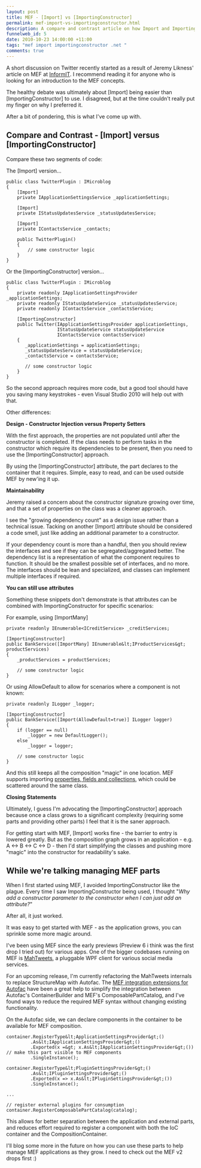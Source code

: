 ```yaml
--- 
layout: post
title: MEF - [Import] vs [ImportingConstructor]
permalink: mef-import-vs-importingconstructor.html
description: A compare and contrast article on how Import and ImportingConstructor behave, and the potential pitfalls to watch for
funnelweb_id: 5
date: 2010-10-23 14:00:00 +11:00
tags: "mef import importingconstructor .net "
comments: true
---
```

A short discussion on Twitter recently started as a result of Jeremy Likness' article on MEF at [InformIT][1]. I recommend reading it for anyone who is looking for an introduction to the MEF concepts.

The healthy debate was ultimately about [Import] being easier than [ImportingConstructor] to use. I disagreed, but at the time couldn't really put my finger on why I preferred it.

After a bit of pondering, this is what I've come up with.

Compare and Contrast - [Import] versus [ImportingConstructor]
----------------------------------------

Compare these two segments of code:

The [Import] version...

    public class TwitterPlugin : IMicroblog
    {
        [Import]
        private IApplicationSettingsService _applicationSettings;

        [Import]
        private IStatusUpdatesService _statusUpdatesService;

        [Import]
        private IContactsService _contacts;

        public TwitterPlugin()
        {
            // some constructor logic
        }
    }

Or the [ImportingConstructor] version...

    public class TwitterPlugin : IMicroblog
    {
        private readonly IApplicationSettingsProvider _applicationSettings;
        private readonly IStatusUpdateService _statusUpdatesService;
        private readonly IContactsService _contactsService;

        [ImportingConstructor]
        public Twitter(IApplicationSettingsProvider applicationSettings,
                       IStatusUpdateService statusUpdateService
                       IContactsService contactsService)
        {
           _applicationSettings = applicationSettings;
           _statusUpdatesService = statusUpdateService;
           _contactsService = contactsService;
        
           // some constructor logic
        }
    }

So the second approach requires more code, but a good tool should have you saving many keystrokes - even Visual Studio 2010 will help out with that.

Other differences:

**Design - Constructor Injection versus Property Setters**

With the first approach, the properties are not populated until after the constructor is completed. If the class needs to perform tasks in the constructor which require its dependencies to be present, then you need to use the [ImportingConstructor] approach.

By using the [ImportingConstructor] attribute, the part declares to the container that it requires. Simple, easy to read, and can be used outside MEF by new'ing it up.

**Maintainability**

Jeremy raised a concern about the constructor signature growing over time, and that a set of properties on the class was a cleaner approach. 

I see the "growing dependency count" as a design issue rather than a technical issue. Tacking on another [Import] attribute should be considered a code smell, just like adding an additional parameter to a constructor.

If your dependency count is more than a handful, then you should review the interfaces and see if they can be segregated/aggregated better. The dependency list is a representation of what the component requires to function. It should be the smallest possible set of interfaces, and no more. The interfaces should be lean and specialized, and classes can implement multiple interfaces if required.

**You can still use attributes**

Something these snippets don't demonstrate is that attributes can be combined with ImportingConstructor for specific scenarios:

For example, using [ImportMany]

    private readonly IEnumerable<ICreditService> _creditServices;

    [ImportingConstructor]
    public BankService([ImportMany] IEnumerable&lt;IProductServices&gt; productServices)
    {
        _productServices = productServices;
        
        // some constructor logic
    }

Or using AllowDefault to allow for scenarios where a component is not known:

    private readonly ILogger _logger;

    [ImportingConstructor]
    public BankService([Import(AllowDefault=true)] ILogger logger)
    {
        if (logger == null)
            _logger = new DefaultLogger();
        else
            _logger = logger;
        
        // some constructor logic
    }

And this still keeps all the composition "magic" in one location. MEF supports importing [properties, fields and collections][2], which could be scattered around the same class. 

**Closing Statements**

Ultimately, I guess I'm advocating the [ImportingConstructor] approach because once a class grows to a significant complexity (requiring some parts and providing other parts) I feel that it is the saner approach.

For getting start with MEF, [Import] works fine - the barrier to entry is lowered greatly. But as the composition graph grows in an application - e.g. A &lt;-&gt; B &lt;-&gt; C &lt;-&gt; D - then I'd start simplifying the classes and pushing more "magic" into the constructor for readability's sake.

While we're talking managing MEF parts
----------------------------------------

When I first started using MEF, I avoided ImportingConstructor like the plague. Every time I saw ImportingConstructor being used, I thought "*Why add a constructor parameter to the constructor when I can just add an attribute?*" 

After all, it just worked.

It was easy to get started with MEF - as the application grows, you can sprinkle some more magic around.

I've been using MEF since the early previews (Preview 6 i think was the first drop I tried out) for various apps. One of the bigger codebases running on MEF is [MahTweets][3], a pluggable WPF client for various social media services.

For an upcoming release, I'm currently refactoring the MahTweets internals to replace StructureMap with Autofac. The [MEF integration extensions for Autofac][4] have been a great help to simplify the integration between Autofac's ContainerBuilder and MEF's ComposablePartCatalog, and I've found ways to reduce the required MEF syntax without changing existing functionality.

On the Autofac side, we can declare components in the container to be available for MEF composition. 

    container.RegisterType&lt;ApplicationSettingsProvider&gt;()
             .As&lt;IApplicationSettingsProvider&gt;()
             .Exported(x =&gt; x.As&lt;IApplicationSettingsProvider&gt;()) // make this part visible to MEF components
             .SingleInstance();

    container.RegisterType&lt;PluginSettingsProvider&gt;()
             .As&lt;IPluginSettingsProvider&gt;()
             .Exported(x => x.As&lt;IPluginSettingsProvider&gt;())
             .SingleInstance();

    ...

    // register external plugins for consumption
    container.RegisterComposablePartCatalog(catalog);

This allows for better separation between the application and external parts, and reduces effort required to register a component with both the IoC container and the CompositionContainer.

I'll blog some more in the future on how you can use these parts to help manage MEF applications as they grow. I need to check out the MEF v2 drops first :)


  [1]: http://www.informit.com/articles/article.aspx?p=1635818
  [2]: http://mef.codeplex.com/wikipage?title=Declaring%20Imports&referringTitle=Guide
  [3]: http://www.mahtweets.com/
  [4]: http://code.google.com/p/autofac/wiki/MefIntegration
  